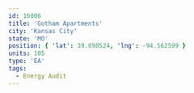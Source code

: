 ```yaml
---
id: 16006
title: 'Gotham Apartments'
city: 'Kansas City'
state: 'MO'
position: { 'lat': 39.098524, 'lng': -94.562599 }
units: 105
type: 'EA'
tags:
  - Energy Audit
---
```

